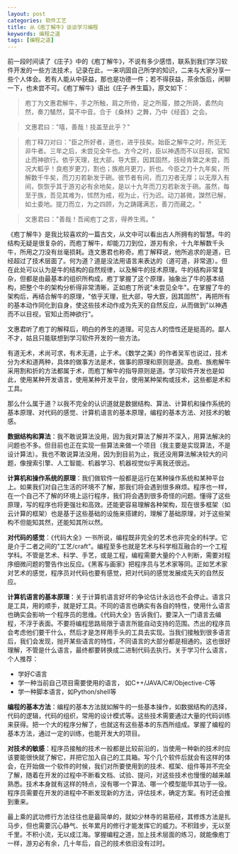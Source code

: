 ```yaml
---
layout: post
categories: 软件工艺
title: 从《庖丁解牛》谈谈学习编程
keywords: 编程之道
tags: [编程之道]
---
```


前一段时间读了《庄子》中的《庖丁解牛》，不说有多少感悟，联系到我们学习软件开发的一些方法技术，记录在此，一来巩固自己所学的知识，二来与大家分享一些个人体会。若有人能从中获益，那也是功德一件；若不得获益，茶余饭后，闲聊一下，也未尝不可。《庖丁解牛》语出《庄子·养生篇》，原文如下：

<!--more-->

> 庖丁为文惠君解牛，手之所触，肩之所倚，足之所履，膝之所踦，砉然向然，奏刀騞然，莫不中音。合于《桑林》之舞，乃中《经首》之会。

> 文惠君曰："嘻，善哉！技盖至此乎？"

> 庖丁释刀对曰："臣之所好者，道也，进乎技矣。始臣之解牛之时，所见无非牛者。三年之后，未尝见全牛也。方今之时，臣以神遇而不以目视，官知止而神欲行。依乎天理，批大郤，导大窾，因其固然，技经肯綮之未尝，而况大軱乎！良庖岁更刀，割也；族庖月更刀，折也。今臣之刀十九年矣，所解数千牛矣，而刀刃若新发于硎。彼节者有间，而刀刃者无厚；以无厚入有间，恢恢乎其于游刃必有余地矣，是以十九年而刀刃若新发于硎。虽然，每至于族，吾见其难为，怵然为戒，视为止，行为迟。动刀甚微，謋然已解，如土委地。提刀而立，为之四顾，为之踌躇满志，善刀而藏之。"

> 文惠君曰："善哉！吾闻庖丁之言，得养生焉。"


《庖丁解牛》是我比较喜欢的一篇古文，从文中可以看出古人所拥有的智慧。牛的结构无疑是很复杂的，而庖丁解牛，却能刀刀到位，游刃有余，十九年解数千头牛，所用之刀没有丝毫损耗。连文惠君也称奇。庖丁解释说，他所追求的是道，已经超过了技术层面了。何为道？道是没法用语言来表达的（道可道，非常道）。但在此处可以认为是牛的结构的自然规律，以及解牛的技术原理。牛的结构非常复杂，但都是由最基本的组织所构成，庖丁掌握了这个原理，抽象出了牛的基本结构，把整个牛的架构分析得非常清晰，正如庖丁所说"未尝见全牛"。在掌握了牛的架构后，再结合解牛的原理，"依乎天理，批大郤，导大窾，因其固然"，再把所有的基本动作同化到自身，使这些技术动作成为先天的自然反应，从而做到"以神遇而不以目视，官知止而神欲行"。

文惠君听了庖丁的解释后，明白的养生的道理。可见古人的悟性还是挺高的。鄙人不才，姑且只能联想到学习软件开发的一些方法。

有道无术，术尚可求，有术无道，止于术。《数学之美》的作者吴军也说过，技术分为术和道两种，具体的做事方法是术，做事的原理和原则是道。良庖、族庖解牛采用割和折的方法都属于术，而庖丁解牛的指导原则是道。学习软件开发也是如此，使用某种开发语言，使用某种开发平台，使用某种架构或技术，这些都是术和工具。

那么什么属于道？以我不完全的认识道就是数据结构、算法、计算机和操作系统的基本原理、对代码的感觉、计算机语言的基本原理，编程的基本方法、对技术的敏感。

<strong>数据结构和算法</strong>：我不敢说算法没用，因为我对算法了解并不深入，用算法解决的问题也不多。但目前也正在实现一些算法来做一个项目（我主要是实现算法，不是设计算法）。我也不敢说算法没用，因为到目前为止，我还没用算法解决较大的问题，像搜索引擎、人工智能、机器学习、机器视觉似乎离我还很远。

<strong>计算机和操作系统的原理</strong>：我们做软件一般都是运行在某种操作系统和某种平台上。如果我们对自己生活的环境不了解，那我们将会遇到很多麻烦。程序也一样，在一个自己不了解的环境上运行程序，我们将会遇到很多奇怪的问题。懂得了这些原理，写的程序也将更强壮和高效。还能更容易理解各种架构，现在很多框架（如云计算的框架）也是基于这些基础的设施来搭建的，理解了基础原理，对于这些架构不但能知其然，还能知其所以然。

<strong>对代码的感觉</strong>：《代码大全》一书所说，编程既非完全的艺术也非完全的科学。它是介于二者之间的"工艺/craft"。编程至多也就是艺术与科学相互融合的一个工程学科。不管是艺术、科学、手艺，或是工程，编程需要大量的个人判断，需要对程序细微问题的警告作出反应。《黑客与画家》把程序员与艺术家等同。正如艺术家对艺术的感觉，程序员对代码也要有感觉，把对代码的感觉发展成先天的自然反应。

<strong>计算机语言的基本原理</strong>：关于计算机语言好坏的争论估计永远也不会停止。语言只是工具，用的顺手，就是好工具。不同的语言也确实有各自的特性，使用什么语言也确实会影响一个程序员的思维。《代码大全》告诉我们，要深入一门语言去编程，不浮于表面。不要将编程思路局限于语言所能自动支持的范围。杰出的程序员会考虑他们要干什么，然后才是怎样用手头的工具去实现。当我们接触到很多语言后，我们会发现，抛开某些语言的特性，不同语言的大部分都是相通的。这也很好理解，不管是什么语言，最终都要转换成二进制代码去执行。关于学习什么语言，个人推荐：

*  学好C语言
*  学一种当前自己项目需要使用的语言， 如C++/JAVA/C#/Objective-C等
*  学一种脚本语言，如Python/shell等

<strong>编程的基本方法</strong>：编程的基本方法就如解牛的一些基本操作，如数据结构的选择，代码的逻辑，代码的组织，常用的设计模式等。这些技术需要通过大量的代码训练来获得。把一个大的程序分解了，也就这有这些基本的东西所组成。掌握了编程的基本方法，通过一定的训练，也能开发大的项目。

<strong>对技术的敏感</strong>：程序员接触的技术一般都是比较前沿的，当使用一种新的技术时应该要能很快就了解它，并把它加入自己的工具箱。写个几个软件后就会有这样的体会，在开始做一个软件的时候，我们对所要使用到的技术、框架、组件等并不完全了解，随着在开发的过程中不断看文档、试验、提问，对这些技术也慢慢的越来越熟悉。技术本身就有这样的特点，没有哪一个算法、哪一个模型能毕其功于一役。程序员需要在开发的进程中不断发现新的方法，评估技术，确定方案。有时还会推到重来。

最上乘的武功修行方法往往也是最简单的，就如少林寺的易筋经，其修炼方法是扎马步，但也需要沉心静气、长年累月的修行才能发挥它的威力。不积跬步，无以至千里。不积小流，无以成江海。掌握编程之道，加上技术层面的练习，就能像庖丁一样，游刃必有余，几十年后，自己的技术依旧没有过时。